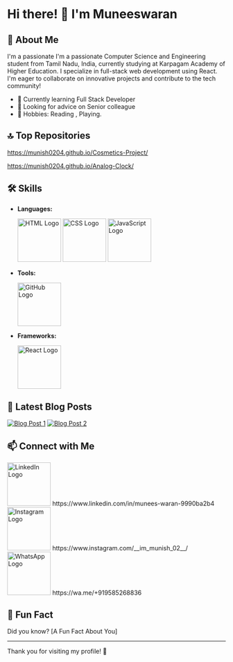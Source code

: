 # Hi there! 👋 I'm Muneeswaran

## 🌟 About Me
I'm a passionate I'm a passionate Computer Science and Engineering student from Tamil Nadu, India, 
currently studying at Karpagam Academy of Higher Education. 
I specialize in full-stack web development using React. 
I'm eager to collaborate on innovative projects and contribute to the tech community!

- 🌱 Currently learning Full Stack Developer
- 🤔 Looking for advice on Senior colleague
- 🎨 Hobbies: Reading , Playing.

## 🔝 Top Repositories

https://munish0204.github.io/Cosmetics-Project/

https://munish0204.github.io/Analog-Clock/


## 🛠️ Skills
- **Languages:**
  
  <img src="https://upload.wikimedia.org/wikipedia/commons/thumb/6/61/HTML5_logo_and_wordmark.svg/1200px-HTML5_logo_and_wordmark.svg.png" alt="HTML Logo" width="100">
  
  <img src="https://upload.wikimedia.org/wikipedia/commons/thumb/d/d5/CSS3_logo_and_wordmark.svg/1200px-CSS3_logo_and_wordmark.svg.png" alt="CSS Logo" width="100">
  
  <img src="https://upload.wikimedia.org/wikipedia/commons/thumb/6/6a/JavaScript-logo.png/1024px-JavaScript-logo.png" alt="JavaScript Logo" width="100">


- **Tools:**

  <img src="https://github.githubassets.com/images/modules/logos_page/GitHub-Mark.png" alt="GitHub Logo" width="100" >

- **Frameworks:**

  <img src="https://upload.wikimedia.org/wikipedia/commons/a/a7/React-icon.svg" alt="React Logo" width="100" >


## 📰 Latest Blog Posts
[![Blog Post 1](https://img.shields.io/badge/Blog-Post_1-blue)](link-to-blog-post-1)
[![Blog Post 2](https://img.shields.io/badge/Blog-Post_2-green)](link-to-blog-post-2)

## 📫 Connect with Me


  <img src="https://upload.wikimedia.org/wikipedia/commons/9/91/LinkedIn_logo_initials.png" alt="LinkedIn Logo" width="100" />
  https://www.linkedin.com/in/munees-waran-9990ba2b4

   <img src="https://upload.wikimedia.org/wikipedia/commons/a/a5/Instagram_icon.png" alt="Instagram Logo" width="100" />
   https://www.instagram.com/__im_munish_02__/

  <img src="https://upload.wikimedia.org/wikipedia/commons/6/6b/WhatsApp.svg" alt="WhatsApp Logo" width="100" />
  https://wa.me/+919585268836



   

## 🌟 Fun Fact
Did you know? [A Fun Fact About You]

---

Thank you for visiting my profile! 🚀
